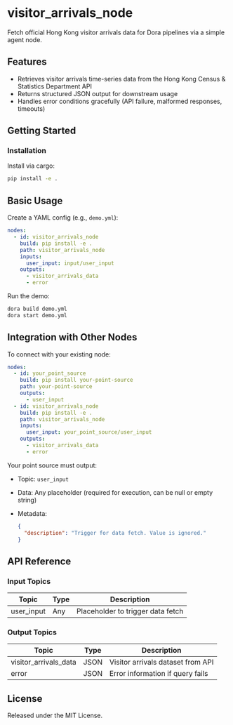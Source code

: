 # visitor_arrivals_node

Fetch official Hong Kong visitor arrivals data for Dora pipelines via a simple agent node.

## Features
- Retrieves visitor arrivals time-series data from the Hong Kong Census & Statistics Department API
- Returns structured JSON output for downstream usage
- Handles error conditions gracefully (API failure, malformed responses, timeouts)

## Getting Started

### Installation
Install via cargo:
```bash
pip install -e .
```

## Basic Usage

Create a YAML config (e.g., `demo.yml`):

```yaml
nodes:
  - id: visitor_arrivals_node
    build: pip install -e .
    path: visitor_arrivals_node
    inputs:
      user_input: input/user_input
    outputs:
      - visitor_arrivals_data
      - error
```

Run the demo:

```bash
dora build demo.yml
dora start demo.yml
```


## Integration with Other Nodes

To connect with your existing node:

```yaml
nodes:
  - id: your_point_source
    build: pip install your-point-source
    path: your-point-source
    outputs:
      - user_input
  - id: visitor_arrivals_node
    build: pip install -e .
    path: visitor_arrivals_node
    inputs:
      user_input: your_point_source/user_input
    outputs:
      - visitor_arrivals_data
      - error
```

Your point source must output:

* Topic: `user_input`
* Data: Any placeholder (required for execution, can be null or empty string)
* Metadata:

  ```json
  {
    "description": "Trigger for data fetch. Value is ignored."
  }
  ```

## API Reference

### Input Topics

| Topic       | Type     | Description                             |
| ----------- | -------- | --------------------------------------- |
| user_input  | Any      | Placeholder to trigger data fetch       |

### Output Topics

| Topic                 | Type   | Description                           |
| --------------------- | ------ | ------------------------------------- |
| visitor_arrivals_data | JSON   | Visitor arrivals dataset from API     |
| error                 | JSON   | Error information if query fails      |


## License

Released under the MIT License.
